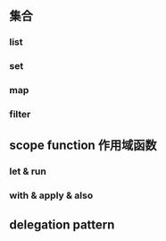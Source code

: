 ## 集合
### list
### set
### map
### filter
## scope function 作用域函数
### let & run
### with & apply & also
## delegation pattern
